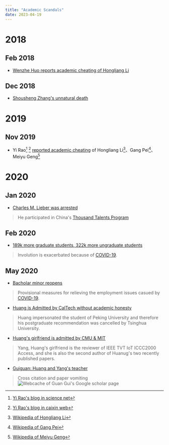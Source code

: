 ```yaml
---
title: "Academic Scandals"
date: 2023-04-19
---
```


# 2018

## Feb 2018
* [Wenzhe Huo reports academic cheating of Hongliang Li](https://www.thepaper.cn/newsDetail_forward_1981716)

## Dec 2018
* [Shousheng Zhang's unnatural death](https://en.wikipedia.org/wiki/Shoucheng_Zhang)

# 2019
## Nov 2019
* Yi Rao[^rs] [^rc] [reported academic cheating](https://www.sohu.com/a/357261452_105067) of Hongliang Li[^lhl]、Gang Pei[^pg]、Meiyu Geng[^gmy]

[^rs]: [Yi Rao's blog in science net](http://blog.sciencenet.cn/home.php?mod=space&uid=2237)
[^rc]: [Yi Rao's blog in caixin web](http://raoyi.blog.caixin.com/)
[^lhl]: [Wikipedia of Hongliang Li](https://zh.wikipedia.org/wiki/%E6%9D%8E%E7%BA%A2%E8%89%AF)
[^pg]: [Wikipedia of Gang Pei](https://zh.wikipedia.org/wiki/%E8%A3%B4%E9%92%A2)
[^gmy]: [Wikipedia of Meiyu Geng](https://zh.wikipedia.org/wiki/%E8%80%BF%E7%BE%8E%E7%8E%89)


# 2020

## Jan 2020
* [Charles M. Lieber was arrested](https://en.wikipedia.org/wiki/Charles_M._Lieber)

> He participated in China's [Thousand Talents Program](https://en.wikipedia.org/wiki/Thousand_Talents_Plan)

## Feb 2020
* [189k more graduate students, 322k more ungraduate students](http://www.gov.cn/zhengce/2020-02/29/content_5484774.htm)

> Involution is exacerbated because of [COVID-19](https://en.wikipedia.org/wiki/Coronavirus_disease_2019).

## May 2020

* [Bacholar minor reopens](http://www.moe.gov.cn/srcsite/A08/moe_1034/s3883/202005/t20200529_460339.html)

> Provisional measures for relieving the employment issues casued by [COVID-19](https://en.wikipedia.org/wiki/Coronavirus_disease_2019).

* [Huang is Admitted by CalTech without academic honesty](https://www.zhihu.com/question/396560251)

> Huang impersonated the student of Peking University and therefore his postgraduate recommendation was cancelled by Tsinghua University.

* [Huang's girlfriend is admitted by CMU & MIT](https://www.zhihu.com/question/397601762)

> Yang, Huang's girlfriend is the reviewer of IEEE TVT IoT ICCC2000 Access, and she is also the second author of Huanug's two recently published papers.

* [Guiguan: Huang and Yang's teacher](https://www.zhihu.com/question/397548354)

>  Cross citation and paper vomiting
![Webcache of Guan Gui's Google scholar page](../../..//images/guiguan.png)